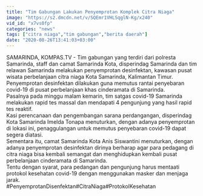```yaml
---
title: "Tim Gabungan Lakukan Penyemprotan Komplek Citra Niaga"
image: "https://s2.dmcdn.net/v/SQEmr1VHLSqglN-Kg/x240"
vid_id: "x7vs0fp"
categories: "news"
tags: ["citra niaga","tim gabungan","berita daerah"]
date: "2020-08-26T13:41:03+03:00"
---
```

SAMARINDA, KOMPAS.TV - Tim gabungan yang terdiri dari polresta Samarinda, staff dan camat Samarinda Kota, disperindag Samarinda dan tim relawan Samarinda melakukan penyemprotan desinfektan, kawasan pusat wisata perbelanjaan citra niaga Kota Samarinda, Kalimantan Timur.   <br>Penyemprotan desinfektan dilakukan guna memutus rantai penyebaran covid-19 di pusat perbelanjaan khas cinderamata di Samarinda.   <br>Pasalnya pada minggu malam kemarin, tim satgas covid-19 Samarinda melakukan rapid tes massal dan mendapati 4 pengunjung yang hasil rapid tes reaktif.   <br>Kasi perencanaan dan pengembangan sarana perdangangan, disperindag Kota Samarinda Imelda Tonapa menuturkan, dengan adanya penyemprotan di lokasi ini, penaggulangan untuk memutus penyebaran covid-19 dapat segera diatasi.    <br>Sementara itu, camat Samarinda Kota Anis Siswantini menuturkan, dengan adanya penyemprotan desinfektan dirinya berharap agar para pedagang di citra niaga bisa kembali semangat dan menghidupkan kembali pusat perbelanjaan cinderamata di Samarinda.   <br>Tentu dengan syarat, para pedangan dan pengunjung harus mentaati protokol kesehatan covid-19 dengan menggunakan masker dan menjaga jarak.   <br>#PenyemprotanDisenfektan#CitraNiaga#ProtokolKesehatan   <br>
